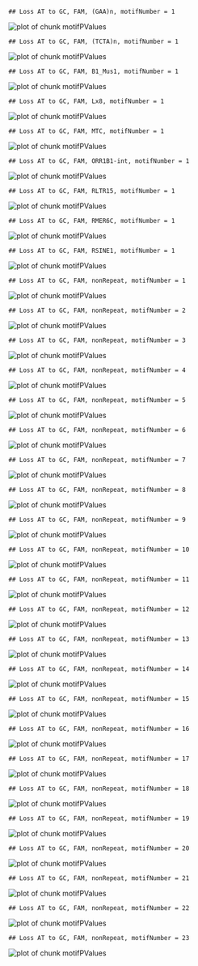 

```
## Loss AT to GC, FAM, (GAA)n, motifNumber = 1
```

![plot of chunk motifPValues](figure/motifPValues-1.png)

```
## Loss AT to GC, FAM, (TCTA)n, motifNumber = 1
```

![plot of chunk motifPValues](figure/motifPValues-2.png)

```
## Loss AT to GC, FAM, B1_Mus1, motifNumber = 1
```

![plot of chunk motifPValues](figure/motifPValues-3.png)

```
## Loss AT to GC, FAM, Lx8, motifNumber = 1
```

![plot of chunk motifPValues](figure/motifPValues-4.png)

```
## Loss AT to GC, FAM, MTC, motifNumber = 1
```

![plot of chunk motifPValues](figure/motifPValues-5.png)

```
## Loss AT to GC, FAM, ORR1B1-int, motifNumber = 1
```

![plot of chunk motifPValues](figure/motifPValues-6.png)

```
## Loss AT to GC, FAM, RLTR15, motifNumber = 1
```

![plot of chunk motifPValues](figure/motifPValues-7.png)

```
## Loss AT to GC, FAM, RMER6C, motifNumber = 1
```

![plot of chunk motifPValues](figure/motifPValues-8.png)

```
## Loss AT to GC, FAM, RSINE1, motifNumber = 1
```

![plot of chunk motifPValues](figure/motifPValues-9.png)

```
## Loss AT to GC, FAM, nonRepeat, motifNumber = 1
```

![plot of chunk motifPValues](figure/motifPValues-10.png)

```
## Loss AT to GC, FAM, nonRepeat, motifNumber = 2
```

![plot of chunk motifPValues](figure/motifPValues-11.png)

```
## Loss AT to GC, FAM, nonRepeat, motifNumber = 3
```

![plot of chunk motifPValues](figure/motifPValues-12.png)

```
## Loss AT to GC, FAM, nonRepeat, motifNumber = 4
```

![plot of chunk motifPValues](figure/motifPValues-13.png)

```
## Loss AT to GC, FAM, nonRepeat, motifNumber = 5
```

![plot of chunk motifPValues](figure/motifPValues-14.png)

```
## Loss AT to GC, FAM, nonRepeat, motifNumber = 6
```

![plot of chunk motifPValues](figure/motifPValues-15.png)

```
## Loss AT to GC, FAM, nonRepeat, motifNumber = 7
```

![plot of chunk motifPValues](figure/motifPValues-16.png)

```
## Loss AT to GC, FAM, nonRepeat, motifNumber = 8
```

![plot of chunk motifPValues](figure/motifPValues-17.png)

```
## Loss AT to GC, FAM, nonRepeat, motifNumber = 9
```

![plot of chunk motifPValues](figure/motifPValues-18.png)

```
## Loss AT to GC, FAM, nonRepeat, motifNumber = 10
```

![plot of chunk motifPValues](figure/motifPValues-19.png)

```
## Loss AT to GC, FAM, nonRepeat, motifNumber = 11
```

![plot of chunk motifPValues](figure/motifPValues-20.png)

```
## Loss AT to GC, FAM, nonRepeat, motifNumber = 12
```

![plot of chunk motifPValues](figure/motifPValues-21.png)

```
## Loss AT to GC, FAM, nonRepeat, motifNumber = 13
```

![plot of chunk motifPValues](figure/motifPValues-22.png)

```
## Loss AT to GC, FAM, nonRepeat, motifNumber = 14
```

![plot of chunk motifPValues](figure/motifPValues-23.png)

```
## Loss AT to GC, FAM, nonRepeat, motifNumber = 15
```

![plot of chunk motifPValues](figure/motifPValues-24.png)

```
## Loss AT to GC, FAM, nonRepeat, motifNumber = 16
```

![plot of chunk motifPValues](figure/motifPValues-25.png)

```
## Loss AT to GC, FAM, nonRepeat, motifNumber = 17
```

![plot of chunk motifPValues](figure/motifPValues-26.png)

```
## Loss AT to GC, FAM, nonRepeat, motifNumber = 18
```

![plot of chunk motifPValues](figure/motifPValues-27.png)

```
## Loss AT to GC, FAM, nonRepeat, motifNumber = 19
```

![plot of chunk motifPValues](figure/motifPValues-28.png)

```
## Loss AT to GC, FAM, nonRepeat, motifNumber = 20
```

![plot of chunk motifPValues](figure/motifPValues-29.png)

```
## Loss AT to GC, FAM, nonRepeat, motifNumber = 21
```

![plot of chunk motifPValues](figure/motifPValues-30.png)

```
## Loss AT to GC, FAM, nonRepeat, motifNumber = 22
```

![plot of chunk motifPValues](figure/motifPValues-31.png)

```
## Loss AT to GC, FAM, nonRepeat, motifNumber = 23
```

![plot of chunk motifPValues](figure/motifPValues-32.png)
  
